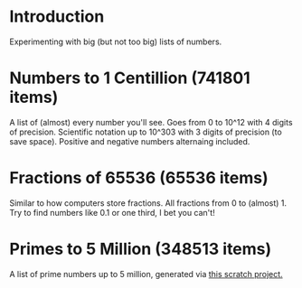 # Introduction
Experimenting with big (but not too big) lists of numbers.

# Numbers to 1 Centillion (741801 items)
A list of (almost) every number you'll see. Goes from 0 to 10^12 with 4 digits of precision. Scientific notation up to 10^303 with 3 digits of precision (to save space). Positive and negative numbers alternaing included.

# Fractions of 65536 (65536 items)
Similar to how computers store fractions. All fractions from 0 to (almost) 1. Try to find numbers like 0.1 or one third, I bet you can't!

# Primes to 5 Million (348513 items)
A list of prime numbers up to 5 million, generated via [this scratch project.](https://scratch.mit.edu/projects/20797789/)
